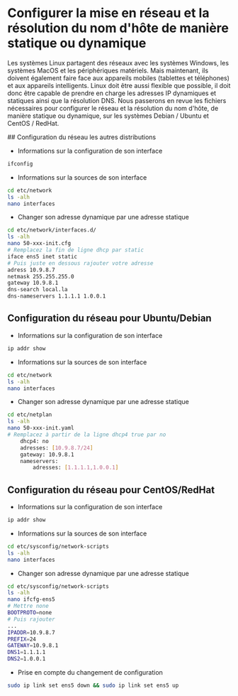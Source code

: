 # Configurer la mise en réseau et la résolution du nom d'hôte de manière statique ou dynamique
Les systèmes Linux partagent des réseaux avec les systèmes Windows, les systèmes MacOS et les périphériques matériels.
Mais maintenant, ils doivent également faire face aux appareils mobiles (tablettes et téléphones) et aux appareils intelligents.
Linux doit être aussi flexible que possible, il doit donc être capable de prendre en charge les adresses IP dynamiques et statiques ainsi que la résolution DNS.
Nous passerons en revue les fichiers nécessaires pour configurer le réseau et la résolution du nom d'hôte, de manière statique ou dynamique, sur les systèmes Debian / Ubuntu et CentOS / RedHat.

## Configuration du réseau les autres distributions

- Informations sur la configuration de son interface

```bash
ifconfig
```

- Informations sur la sources de son interface

```bash
cd etc/network
ls -alh
nano interfaces
```

- Changer son adresse dynamique par une adresse statique

```bash
cd etc/network/interfaces.d/
ls -alh
nano 50-xxx-init.cfg
# Remplacez la fin de ligne dhcp par static
iface ens5 inet static
# Puis juste en dessous rajouter votre adresse
adress 10.9.8.7
netmask 255.255.255.0
gateway 10.9.8.1
dns-search local.la
dns-nameservers 1.1.1.1 1.0.0.1
```

## Configuration du réseau pour Ubuntu/Debian

- Informations sur la configuration de son interface

```bash
ip addr show
```

- Informations sur la sources de son interface

```bash
cd etc/network
ls -alh
nano interfaces
```

- Changer son adresse dynamique par une adresse statique

```bash
cd etc/netplan
ls -alh
nano 50-xxx-init.yaml
# Remplacez à partir de la ligne dhcp4 true par no
    dhcp4: no
    adresses: [10.9.8.7/24]
    gateway: 10.9.8.1
    nameservers:
        adresses: [1.1.1.1,1.0.0.1]
```

## Configuration du réseau pour CentOS/RedHat

- Informations sur la configuration de son interface

```bash
ip addr show
```

- Informations sur la sources de son interface

```bash
cd etc/sysconfig/network-scripts
ls -alh
nano interfaces
```

- Changer son adresse dynamique par une adresse statique

```bash
cd etc/sysconfig/network-scripts
ls -alh
nano ifcfg-ens5
# Mettre none
BOOTPROTO=none
# Puis rajouter
...
IPADDR=10.9.8.7
PREFIX=24
GATEWAY=10.9.8.1
DNS1=1.1.1.1
DNS2=1.0.0.1
```

- Prise en compte du changement de configuration

```bash
sudo ip link set ens5 down && sudo ip link set ens5 up
```
